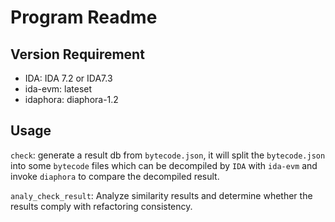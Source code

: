 # Program Readme

## Version Requirement 

- IDA: IDA 7.2 or IDA7.3
- ida-evm: lateset
- idaphora: diaphora-1.2



## Usage

`check`: generate a result db from `bytecode.json`, it will split the `bytecode.json ` into some `bytecode` files which can be decompiled by `IDA` with `ida-evm`  and invoke `diaphora` to compare the decompiled result.

`analy_check_result`: Analyze similarity results and determine whether the results comply with refactoring consistency.